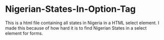 # Nigerian-States-In-Option-Tag
This is a html file containing all states in Nigeria in a HTML select element. I made this because of how hard it is to find Nigerian States in a select element for forms.
